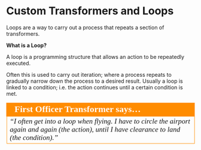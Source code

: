 # Custom Transformers and Loops

Loops are a way to carry out a process that repeats a section of transformers.

**What is a Loop?**

A loop is a programming structure that allows an action to be repeatedly executed.

Often this is used to carry out iteration; where a process repeats to gradually narrow down the process to a desired result. Usually a loop is linked to a condition; i.e. the action continues until a certain condition is met.

<table style="border-spacing: 0px">
<tr>
<td style="vertical-align:middle;background-color:darkorange;border: 2px solid darkorange">
<i class="fa fa-quote-left fa-lg fa-pull-left fa-fw" style="color:white;padding-right: 12px;vertical-align:text-top"></i>
<span style="color:white;font-size:x-large;font-weight: bold;font-family:serif">First Officer Transformer says…</span>
</td>
</tr>

<tr>
<td style="border: 1px solid darkorange">
<span style="font-family:serif; font-style:italic; font-size:larger">
“I often get into a loop when flying. I have to circle the airport again and
again (the action), until I have clearance to land (the condition).”
</span>
</td>
</tr>
</table>